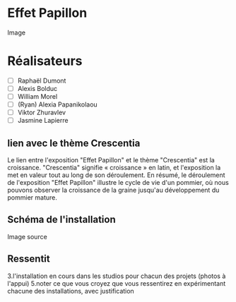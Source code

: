# Effet Papillon

Image

# Réalisateurs
- [ ] Raphaël Dumont
- [ ] Alexis Bolduc
- [ ] William Morel
- [ ] (Ryan) Alexia Papanikolaou
- [ ] Viktor Zhuravlev
- [ ] Jasmine Lapierre

## lien avec le thème Crescentia
Le lien entre l'exposition "Effet Papillon" et le thème "Crescentia" est la croissance. "Crescentia" signifie « croissance » en latin, et l'exposition la met en valeur tout au long de son déroulement. En résumé, le déroulement de l'exposition "Effet Papillon" illustre le cycle de vie d'un pommier, où nous pouvons observer la croissance de la graine jusqu'au développement du pommier mature.

## Schéma de l'installation

Image
source

## Ressentit











3.l'installation en cours dans les studios pour chacun des projets (photos à l'appui)
5.noter ce que vous croyez que vous ressentirez en expérimentant chacune des installations, avec justification
